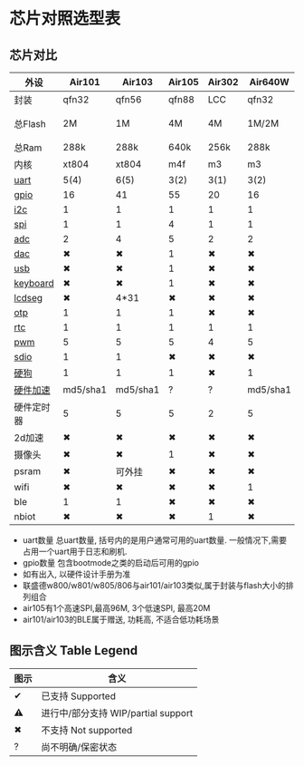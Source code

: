# 芯片对照选型表

## 芯片对比

| 外设                                                  | Air101 | Air103 | Air105 | Air302 | Air640W | Air106 |
|------------------------------------------------------ |--------|--------|--------|--------|---------|--------|
| 封装                                                  | qfn32   | qfn56  | qfn88 | LCC    | qfn32   | LQFP64 |
| 总Flash                                               | 2M      | 1M     | 4M    | 4M     | 1M/2M   | 256k+外接Flash|
| 总Ram                                                 | 288k    | 288k   | 640k  | 256k   | 288k    | 64k+8M  |
| 内核                                                  | xt804   | xt804  | m4f   | m3     | m3      | m4f    |
| [uart](https://wiki.luatos.com/api/uart.html)         | 5(4)    | 6(5)   | 3(2)  | 3(1)   | 3(2)    | ?      |
| [gpio](https://wiki.luatos.com/api/gpio.html)         | 16      | 41     | 55    | 20     | 16      | ?      |
| [i2c](https://wiki.luatos.com/api/i2c.html)           | 1       | 1      | 1     | 1      | 1       | ?      |
| [spi](https://wiki.luatos.com/api/spi.html)           | 1       | 1      | 4     | 1      | 1       | ?      |
| [adc](https://wiki.luatos.com/api/adc.html)           | 2       | 4      | 5     | 2      | 2       | ?      |
| [dac](https://wiki.luatos.com/api/dac.html)           | ✖      | ✖      | 1     | ✖      | ✖      | 1      |
| [usb](https://wiki.luatos.com/api/usb.html)           | ✖      | ✖      | 1     | ✖      | ✖      | 1      |
| [keyboard](https://wiki.luatos.com/api/keyboard.html) | ✖      | ✖      | 1     | ✖      | ✖      | ✖      |
| [lcdseg](https://wiki.luatos.com/api/lcdseg.html)     | ✖      | 4*31    | ✖     | ✖     | ✖      | ✖      |
| [otp](https://wiki.luatos.com/api/otp.html)           | 1       | 1      | 1      | ✖     | ✖       | ✖      |
| [rtc](https://wiki.luatos.com/api/rtc.html)           | 1       | 1      | 1      | 1     | 1        | 1      |
| [pwm](https://wiki.luatos.com/api/pwm.html)           | 5       | 5      | 5      | 4      | 5       | ?      |
| [sdio](https://wiki.luatos.com/api/sdio.html)         | 1       | 1      | ✖      | ✖     | ✖      | ✖      |
| [硬狗](https://wiki.luatos.com/api/wdt.html)          | 1       | 1     | 1      | ✖     | 1      | 1      |
| [硬件加速](https://wiki.luatos.com/api/crypto.html)   |md5/sha1 |md5/sha1| ?      | ?     |md5/sha1| jpeg   |
| 硬件定时器                                            | 5       | 5      | 5      | 2      | 5      | 5      |
| 2d加速                                                | ✖      | ✖      | ✖     |  ✖     | ✖      | 1      |
| 摄像头                                                | ✖      | ✖      | 1      |  ✖     | ✖      | ✖      |
| psram                                                 | ✖      | 可外挂 | ✖     |  ✖     | ✖      | 内嵌    |
| wifi                                                  | ✖       | ✖       | ✖     |  ✖     | 1       | ✖      |
| ble                                                   | 1       | 1        | ✖     |  ✖     | ✖       | ✖      |
| nbiot                                                 | ✖       | ✖        | ✖     |  1     | ✖       | ✖      |

* uart数量 总uart数量, 括号内的是用户通常可用的uart数量. 一般情况下,需要占用一个uart用于日志和刷机.
* gpio数量 包含bootmode之类的启动后可用的gpio
* 如有出入, 以硬件设计手册为准
* 联盛德w800/w801/w805/806与air101/air103类似,属于封装与flash大小的排列组合
* air105有1个高速SPI,最高96M, 3个低速SPI, 最高20M
* air101/air103的BLE属于赠送, 功耗高, 不适合低功耗场景

## 图示含义 Table Legend

|  图示 | 含义  |
|-------|-------|
|✔ |已支持 Supported|
|⚠ |进行中/部分支持 WIP/partial support|
|✖ |不支持 Not supported|
|? |尚不明确/保密状态 |
